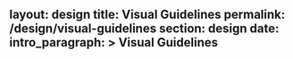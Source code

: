 layout: design
title: Visual Guidelines
permalink: /design/visual-guidelines
section: design
date:
intro_paragraph: >
  Visual Guidelines
---
